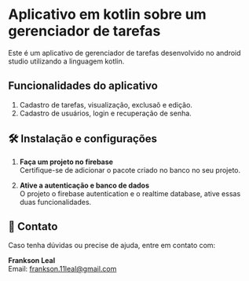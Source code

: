 # Aplicativo em kotlin sobre um gerenciador de tarefas

Este é um aplicativo de gerenciador de tarefas desenvolvido no android studio utilizando a linguagem kotlin.

## Funcionalidades do aplicativo
1. Cadastro de tarefas, visualização, exclusaõ e edição.
2. Cadastro de usuários, login e recuperação de senha.

## 🛠️ Instalação e configurações

1. **Faça um projeto no firebase**  
   Certifique-se de adicionar o pacote criado no banco no seu projeto.

2. **Ative a autenticação e banco de dados**  
   O projeto o firebase autentication e o realtime database, ative essas duas funcionalidades.


## 📩 Contato

Caso tenha dúvidas ou precise de ajuda, entre em contato com:

**Frankson Leal**  
Email: [frankson.11leal@gmail.com](mailto:frankson.11leal@gmail.com)




